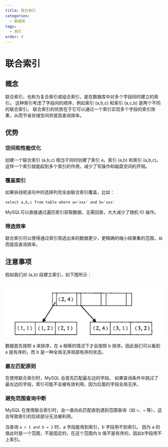 ```yaml
---
title: 联合索引
categories:
  - 数据库
tags:
  - 索引
order: 4
---
```


# 联合索引

## 概念
联合索引，也称为复合索引或组合索引，是在数据库中对多个字段同时建立的索引。
这种索引考虑了字段间的顺序，例如索引 (a,b,c) 和索引 (a,c,b) 是两个不同的联合索引。
联合索引的优势在于它可以通过一个索引实现多个字段的索引效果，从而节省存储空间并提高查询效率。

## 优势

### 空间和性能优化
创建一个联合索引 (a,b,c) 相当于同时创建了索引 a，索引 (a,b) 和索引 (a,b,c)。
这样一个索引就能起到多个索引的作用，减少了写操作和磁盘空间的开销。

### 覆盖索引
如果拆线呢语句中的选择列完全由联合索引覆盖，比如：
```mysql
select a,b,c from table where a='xxx' and b='xxx'
```
MySQL可以直接通过遍历索引获取数据，无需回表，大大减少了随机 IO 操作。

### 筛选效率
联合索引可以使得通过索引筛选出来的数据更少，更精确的缩小结果集的范围，从而提高查询效率。

## 注意事项
假如我们对 (a,b) 段建立索引，如下图所示：

![](https://github.com/kef25055/Typoraimg/blob/main/blog/learning/%E6%95%B0%E6%8D%AE%E5%BA%93/3.png?raw=true)

数据首先按照 a 来排序，在 a 相等的情况下才会按照 b 排序。因此我们可以看到 a 是有序的，而 b 是一种全局无序局部有序的状态。

### 最左匹配原则
在使用联合索引时，MySQL 会首先匹配最左边的字段。
如果查询条件中跳过了最左边的字段，索引可能不会被有效利用，因为后面的字段全局无序。

### 避免范围查询中断
MySQL 在使用联合索引时，会一直向右匹配直到遇到范围查询（如 `>`、`<` 等），这会导致索引的后续部分无法被利用。

当查询 `a > 1 and b = 2` 时，a 字段能用到索引，b 字段用不到索引。
因为 a 的值此时是一个范围，不是固定的，在这个范围内 b 值不是有序的，因此b字段用不上索引。